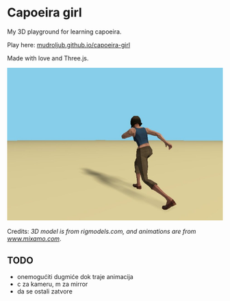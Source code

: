 # Capoeira girl

My 3D playground for learning capoeira.

Play here: [mudroljub.github.io/capoeira-girl](https://mudroljub.github.io/capoeira-girl/)

Made with love and Three.js.

![screenshot](screenshot.jpg)

Credits: *3D model is from rigmodels.com, and animations are from www.mixamo.com*.

## TODO

- onemogućiti dugmiće dok traje animacija
- c za kameru, m za mirror
- da se ostali zatvore